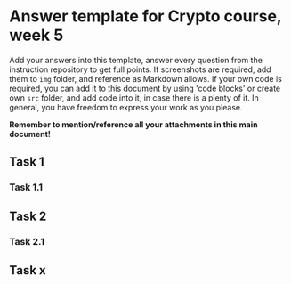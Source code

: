 # Answer template for Crypto course, week 5 

Add your answers into this template, answer every question from the instruction repository to get full points. If screenshots are required, add them to `img` folder, and reference as Markdown allows. If your own code is required, you can add it to this document by using 'code blocks' or create own `src` folder, and add code into it, in case there is a plenty of it. In general, you have freedom to express your work as you please.

 **Remember to mention/reference all your attachments in this main document!**

## Task 1

### Task 1.1

## Task 2

### Task 2.1

## Task x
